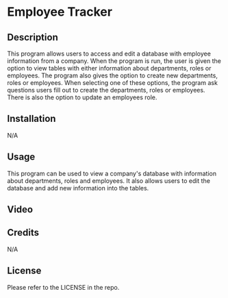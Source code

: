 # Employee Tracker

## Description

This program allows users to access and edit a database with employee information from a company. When the program is run, the user is given the option to view tables with either information about departments, roles or employees. The program also gives the option to create new departments, roles or employees. When selecting one of these options, the program ask questions users fill out to create the departments, roles or employees. There is also the option to update an employees role.  

## Installation

N/A

## Usage

This program can be used to view a company's database with information about departments, roles and employees. It also allows users to edit the database and add new information into the tables. 

## Video



## Credits

N/A

## License

Please refer to the LICENSE in the repo.
